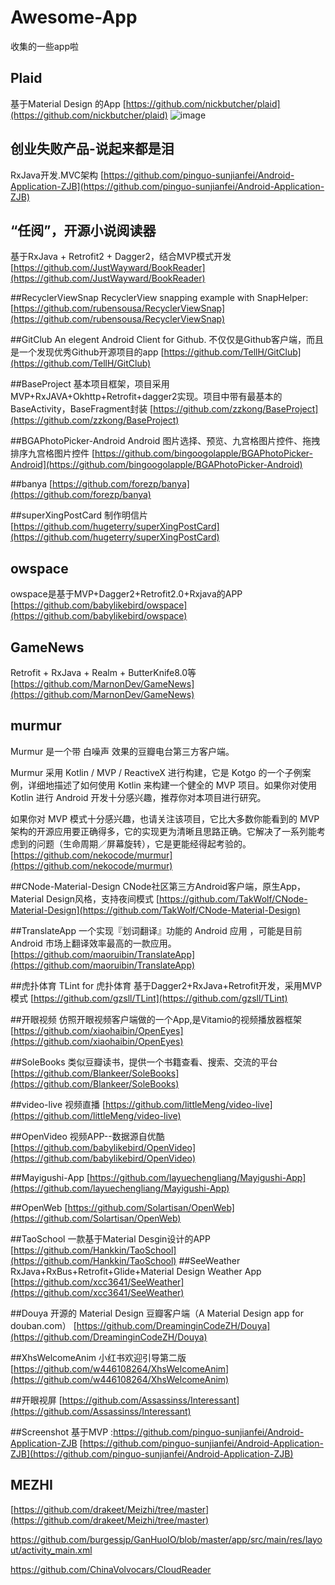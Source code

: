 # Awesome-App
收集的一些app啦

## Plaid
基于Material Design 的App
[https://github.com/nickbutcher/plaid](https://github.com/nickbutcher/plaid)
![image](https://github.com/nickbutcher/plaid/raw/master/screenshots/plaid_demo.gif)  

## 创业失败产品-说起来都是泪
RxJava开发.MVC架构
[https://github.com/pinguo-sunjianfei/Android-Application-ZJB](https://github.com/pinguo-sunjianfei/Android-Application-ZJB)

## “任阅”，开源小说阅读器
基于RxJava + Retrofit2 + Dagger2，结合MVP模式开发
[https://github.com/JustWayward/BookReader](https://github.com/JustWayward/BookReader)

##RecyclerViewSnap
RecyclerView snapping example with SnapHelper:
[https://github.com/rubensousa/RecyclerViewSnap](https://github.com/rubensousa/RecyclerViewSnap)

##GitClub
An elegent Android Client for Github. 不仅仅是Github客户端，而且是一个发现优秀Github开源项目的app
[https://github.com/TellH/GitClub](https://github.com/TellH/GitClub)

##BaseProject
基本项目框架，项目采用MVP+RxJAVA+Okhttp+Retrofit+dagger2实现。项目中带有最基本的BaseActivity，BaseFragment封装
[https://github.com/zzkong/BaseProject](https://github.com/zzkong/BaseProject)

##BGAPhotoPicker-Android
Android 图片选择、预览、九宫格图片控件、拖拽排序九宫格图片控件
[https://github.com/bingoogolapple/BGAPhotoPicker-Android](https://github.com/bingoogolapple/BGAPhotoPicker-Android)

##banya
[https://github.com/forezp/banya](https://github.com/forezp/banya)

##superXingPostCard
制作明信片
[https://github.com/hugeterry/superXingPostCard](https://github.com/hugeterry/superXingPostCard)

## owspace
owspace是基于MVP+Dagger2+Retrofit2.0+Rxjava的APP
[https://github.com/babylikebird/owspace](https://github.com/babylikebird/owspace)

## GameNews
Retrofit + RxJava + Realm + ButterKnife8.0等
[https://github.com/MarnonDev/GameNews](https://github.com/MarnonDev/GameNews)

## murmur
Murmur 是一个带 白噪声 效果的豆瓣电台第三方客户端。

Murmur 采用 Kotlin / MVP / ReactiveX 进行构建，它是 Kotgo 的一个子例案例，详细地描述了如何使用 Kotlin 来构建一个健全的 MVP 项目。如果你对使用 Kotlin 进行 Android 开发十分感兴趣，推荐你对本项目进行研究。

如果你对 MVP 模式十分感兴趣，也请关注该项目，它比大多数你能看到的 MVP 架构的开源应用要正确得多，它的实现更为清晰且思路正确。它解决了一系列能考虑到的问题（生命周期／屏幕旋转），它是更能经得起考验的。
[https://github.com/nekocode/murmur](https://github.com/nekocode/murmur)


##CNode-Material-Design
CNode社区第三方Android客户端，原生App，Material Design风格，支持夜间模式 
[https://github.com/TakWolf/CNode-Material-Design](https://github.com/TakWolf/CNode-Material-Design)

##TranslateApp
一个实现『划词翻译』功能的 Android 应用 ，可能是目前 Android 市场上翻译效率最高的一款应用。
[https://github.com/maoruibin/TranslateApp](https://github.com/maoruibin/TranslateApp)

##虎扑体育
TLint for 虎扑体育 基于Dagger2+RxJava+Retrofit开发，采用MVP模式
[https://github.com/gzsll/TLint](https://github.com/gzsll/TLint)

##开眼视频
仿照开眼视频客户端做的一个App,是Vitamio的视频播放器框架
[https://github.com/xiaohaibin/OpenEyes](https://github.com/xiaohaibin/OpenEyes)

##SoleBooks
类似豆瓣读书，提供一个书籍查看、搜索、交流的平台
[https://github.com/Blankeer/SoleBooks](https://github.com/Blankeer/SoleBooks)

##video-live
视频直播
[https://github.com/littleMeng/video-live](https://github.com/littleMeng/video-live)

##OpenVideo
视频APP--数据源自优酷
[https://github.com/babylikebird/OpenVideo](https://github.com/babylikebird/OpenVideo)

##Mayigushi-App
[https://github.com/layuechengliang/Mayigushi-App](https://github.com/layuechengliang/Mayigushi-App)

##OpenWeb
[https://github.com/Solartisan/OpenWeb](https://github.com/Solartisan/OpenWeb)

##TaoSchool
一款基于Material Desgin设计的APP
[https://github.com/Hankkin/TaoSchool](https://github.com/Hankkin/TaoSchool)
##SeeWeather
RxJava+RxBus+Retrofit+Glide+Material Design Weather App
[https://github.com/xcc3641/SeeWeather](https://github.com/xcc3641/SeeWeather)

##Douya
开源的 Material Design 豆瓣客户端（A Material Design app for douban.com）
[https://github.com/DreaminginCodeZH/Douya](https://github.com/DreaminginCodeZH/Douya)

##XhsWelcomeAnim
小红书欢迎引导第二版
[https://github.com/w446108264/XhsWelcomeAnim](https://github.com/w446108264/XhsWelcomeAnim)

##开眼视屏
[https://github.com/Assassinss/Interessant](https://github.com/Assassinss/Interessant)

##Screenshot
基于MVP :https://github.com/pinguo-sunjianfei/Android-Application-ZJB
[https://github.com/pinguo-sunjianfei/Android-Application-ZJB](https://github.com/pinguo-sunjianfei/Android-Application-ZJB)

## MEZHI
[https://github.com/drakeet/Meizhi/tree/master](https://github.com/drakeet/Meizhi/tree/master)

https://github.com/burgessjp/GanHuoIO/blob/master/app/src/main/res/layout/activity_main.xml


https://github.com/ChinaVolvocars/CloudReader
